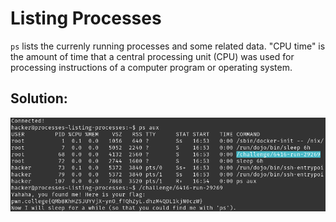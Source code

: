 # Listing Processes

`ps` lists the currenly running processes and some related data. "CPU time" is the amount of time that a central processing unit (CPU) was used for processing instructions of a computer program or operating system.


## Solution:

![solution](01_Listing_Processes.png)
